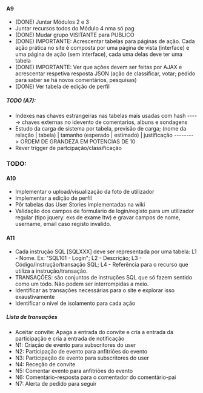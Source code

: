 #### A9 ####
  * (DONE) Juntar Módulos 2 e 3
  * Juntar recursos todos do Módulo 4 nma só pag
  * (DONE) Mudar grupo VISITANTE para PUBLICO
  * (DONE) IMPORTANTE: Acrescentar tabelas para páginas de ação. Cada ação prática no site é composta por uma página de vista (interface) e uma página de ação (sem interface), cada uma delas deve ter uma tabela
  * (DONE) IMPORTANTE: Ver que ações devem ser feitas por AJAX e acrescentar respetiva resposta JSON (ação de classificar, votar; pedido para saber se há novos comentários, pesquisas)
  * (DONE) Ver tabela de edição de perfil

##### TODO (A7): #####
  * Indexes nas chaves estrangeiras nas tabelas mais usadas com hash -----> chaves externas no idevento de comentarios, albuns e sondagens
  * Estudo da carga de sistema por tabela, previsão de carga; (nome da relação | tabela) | tamanho (esperado | estimado) | justificação --------> ORDEM DE GRANDEZA EM POTENCIAS DE 10
  * Rever trigger de partcipação/classificação
 
### TODO: ###

#### A10 ####
 * Implementar o upload/visualização da foto de utilizador
 * Implementar a edição de perfil
 * Pôr tabelas das User Stories implementadas na wiki
 * Validação dos campos de formulario de login/registo para um utilizador regular (tipo jquery: exs de exame ltw) e gravar campos de nome, username, email caso registo invalido.

#### A11 ####
* Cada instrução SQL [SQLXXX] deve ser representada por uma tabela: L1 - Nome. Ex: "SQL101 - Login"; L2 - Descrição; L3 - Código/Instrução/transação SQL; L4 - Referência para o recurso que utiliza a instrução/transação.
* TRANSAÇÕES: são conjuntos de instruções SQL que só fazem sentido como um todo. Não podem ser interrompidas a meio.
* Identificar as transações necessárias para o site e explorar isso exaustivamente
* Identificar o nível de isolamento para cada ação

##### Lista de transações #####
* Aceitar convite: Apaga a entrada do convite e cria a entrada da participação e cria a entrada de notificação
* N1: Criação de evento para subscritores do user
* N2: Participação de evento para anfitriões do evento
* N3: Participação de evento para subscritores do user
* N4: Receção de convite
* N5: Comentar evento para anfitriões do evento
* N6: Comentário-resposta para o comentador do comentário-pai
* N7: Alerta de pedido para seguir
